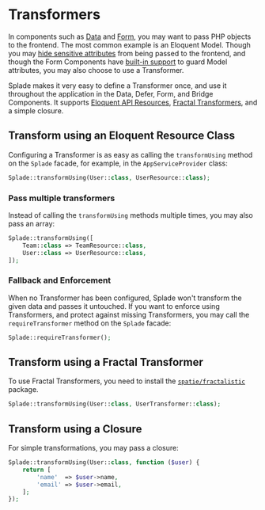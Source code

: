 # Transformers

In components such as [Data](/x-data.md) and [Form](/x-form.md), you may want to pass PHP objects to the frontend. The most common example is an Eloquent Model. Though you may [hide sensitive attributes](https://laravel.com/docs/10.x/eloquent-serialization#hiding-attributes-from-json) from being passed to the frontend, and though the Form Components have [built-in support](/form-model-binding-attributes.md) to guard Model attributes, you may also choose to use a Transformer.

Splade makes it very easy to define a Transformer once, and use it throughout the application in the Data, Defer, Form, and Bridge Components. It supports [Eloquent API Resources](https://laravel.com/docs/10.x/eloquent-resources), [Fractal Transformers](https://fractal.thephpleague.com), and a simple closure.

## Transform using an Eloquent Resource Class

Configuring a Transformer is as easy as calling the `transformUsing` method on the `Splade` facade, for example, in the `AppServiceProvider` class:

```php
Splade::transformUsing(User::class, UserResource::class);
```

### Pass multiple transformers

Instead of calling the `transformUsing` methods multiple times, you may also pass an array:

```php
Splade::transformUsing([
    Team::class => TeamResource::class,
    User::class => UserResource::class,
]);
```

### Fallback and Enforcement

When no Transformer has been configured, Splade won't transform the given data and passes it untouched. If you want to enforce using Transformers, and protect against missing Transformers, you may call the `requireTransformer` method on the `Splade` facade:

```php
Splade::requireTransformer();
```

## Transform using a Fractal Transformer

To use Fractal Transformers, you need to install the [`spatie/fractalistic`](https://github.com/spatie/fractalistic) package.

```php
Splade::transformUsing(User::class, UserTransformer::class);
```

## Transform using a Closure

For simple transformations, you may pass a closure:

```php
Splade::transformUsing(User::class, function ($user) {
    return [
        'name'  => $user->name,
        'email' => $user->email,
    ];
});
```